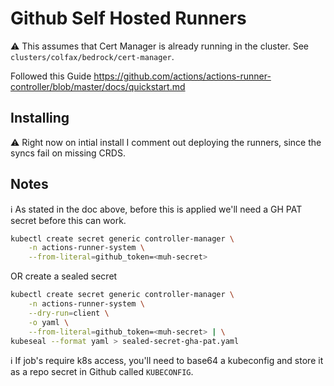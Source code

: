 # Github Self Hosted Runners
⚠️ This assumes that Cert Manager is already running in the cluster. See `clusters/colfax/bedrock/cert-manager`.

Followed this Guide
https://github.com/actions/actions-runner-controller/blob/master/docs/quickstart.md

## Installing
⚠️ Right now on intial install I comment out deploying the runners, since the syncs fail on missing CRDS.

## Notes
ℹ️ As stated in the doc above, before this is applied we'll need a GH PAT secret before this can work.
```bash
kubectl create secret generic controller-manager \
    -n actions-runner-system \
    --from-literal=github_token=<muh-secret>
```
OR create a sealed secret
```bash
kubectl create secret generic controller-manager \
    -n actions-runner-system \
    --dry-run=client \
    -o yaml \
    --from-literal=github_token=<muh-secret> | \
kubeseal --format yaml > sealed-secret-gha-pat.yaml
```

ℹ️ If job's require k8s access, you'll need to base64 a kubeconfig and store it as a repo secret in Github called `KUBECONFIG`.
